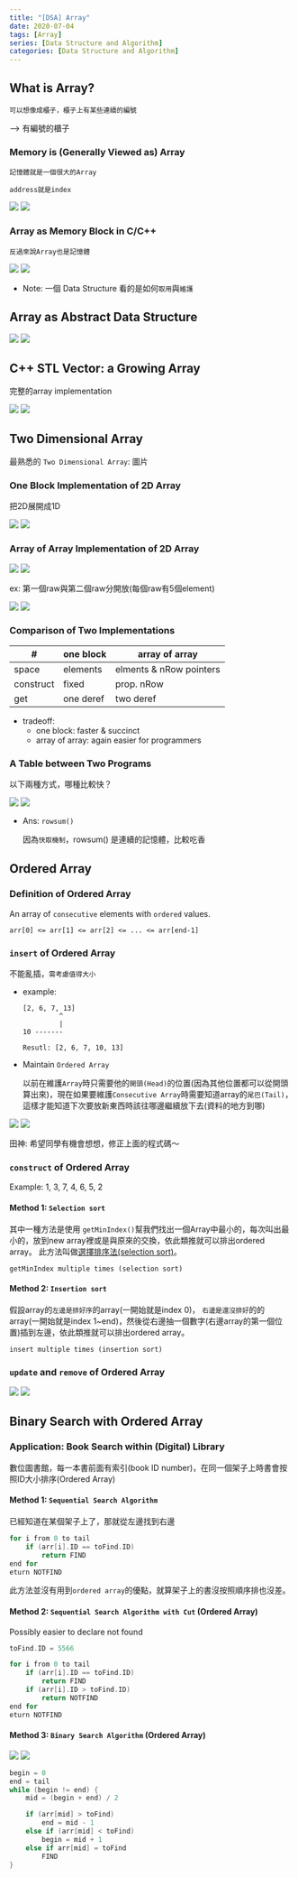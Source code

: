 ```yaml
---
title: "[DSA] Array"
date: 2020-07-04
tags: [Array]
series: [Data Structure and Algorithm]
categories: [Data Structure and Algorithm]
---
```


## What is Array?

    可以想像成櫃子，櫃子上有某些連續的編號

--> 有編號的櫃子

### Memory is (Generally Viewed as) Array

`記憶體就是一個很大的Array`

    address就是index

![](images/array_01.png)
![](/my-blog/images/dsa/array/array_01.png)

### Array as Memory Block in C/C++

`反過來說Array也是記憶體`

![](images/array_02.png)
![](/my-blog/images/dsa/array/array_02.png)

* Note: 一個 Data Structure 看的是如何`取用`與`維護`

## Array as Abstract Data Structure

![](images/array_03.png)
![](/my-blog/images/dsa/array/array_03.png)

## C++ STL Vector: a Growing Array

完整的array implementation

![](images/array_04.png)
![](/my-blog/images/dsa/array/array_04.png)

## Two Dimensional Array

最熟悉的 `Two Dimensional Array`: 圖片

### One Block Implementation of 2D Array

把2D展開成1D

![](images/array_05.png)
![](/my-blog/images/dsa/array/array_05.png)

### Array of Array Implementation of 2D Array

![](images/array_06.png)
![](/my-blog/images/dsa/array/array_06.png)

ex: 第一個raw與第二個raw分開放(每個raw有5個element)

![](images/array_07.png)
![](/my-blog/images/dsa/array/array_07.png)

### Comparison of Two Implementations

| # | one block | array of array |
| -- | -- | -- |
| space | elements | elments & nRow pointers |
| construct | fixed | prop. nRow |
| get | one deref | two deref |

* tradeoff:
  - one block: faster & succinct
  - array of array: again easier for programmers

### A Table between Two Programs

以下兩種方式，哪種比較快？

![](images/array_08.png)
![](/my-blog/images/dsa/array/array_08.png)

- Ans: `rowsum()`

    因為`快取機制`，rowsum() 是連續的記憶體，比較吃香

## Ordered Array

### Definition of Ordered Array

An array of `consecutive` elements with `ordered` values.

```
arr[0] <= arr[1] <= arr[2] <= ... <= arr[end-1]
```

### `insert` of Ordered Array

不能亂插，`需考慮值得大小`

- example:

    ```
    [2, 6, 7, 13]
             ^
             |
    10 -------

    Resutl: [2, 6, 7, 10, 13]
    ```

- Maintain `Ordered Array`

    以前在維護`Array`時只需要他的`開頭(Head)`的位置(因為其他位置都可以從開頭算出來)，現在如果要維護`Consecutive Array`時需要知道array的`尾巴(Tail)`，這樣才能知道下次要放新東西時該往哪邊繼續放下去(資料的地方到哪)

![](images/array_09.png)
![](/my-blog/images/dsa/array/array_09.png)

田神: 希望同學有機會想想，修正上面的程式碼～

### `construct` of Ordered Array

Example: 1, 3, 7, 4, 6, 5, 2

#### Method 1: `Selection sort`

其中一種方法是使用 `getMinIndex()`幫我們找出一個Array中最小的，每次叫出最小的，放到new array裡或是與原來的交換，依此類推就可以排出ordered array。
此方法叫做[選擇排序法(selection sort)](https://zh.wikipedia.org/zh-tw/%E9%80%89%E6%8B%A9%E6%8E%92%E5%BA%8F)。

    getMinIndex multiple times (selection sort)

#### Method 2: `Insertion sort`

假設array的`左邊是排好序`的array(一開始就是index 0)， `右邊是還沒排好`的的array(一開始就是index 1~end)，然後從右邊抽一個數字(右邊array的第一個位置)插到左邊，依此類推就可以排出ordered array。

    insert multiple times (insertion sort)

### `update` and `remove` of Ordered Array

![](images/array_10.png)
![](/my-blog/images/dsa/array/array_10.png)

## Binary Search with Ordered Array

### Application: Book Search within (Digital) Library

數位圖書館，每一本書前面有索引(book ID number)，在同一個架子上時書會按照ID大小排序(Ordered Array)

#### Method 1: `Sequential Search Algorithm`

已經知道在某個架子上了，那就從左邊找到右邊

```c
for i from 0 to tail
    if (arr[i].ID == toFind.ID)
        return FIND
end for
eturn NOTFIND
```

此方法並沒有用到`ordered array`的優點，就算架子上的書沒按照順序排也沒差。

#### Method 2: `Sequential Search Algorithm with Cut` (Ordered Array)

Possibly easier to declare not found

```c
toFind.ID = 5566

for i from 0 to tail
    if (arr[i].ID == toFind.ID)
        return FIND
    if (arr[i].ID > toFind.ID)
        return NOTFIND
end for
eturn NOTFIND
```

#### Method 3: `Binary Search Algorithm` (Ordered Array)

![](images/array_11.png)
![](/my-blog/images/dsa/array/array_11.png)

```c
begin = 0
end = tail
while (begin != end) {
    mid = (begin + end) / 2

    if (arr[mid] > toFind)
        end = mid - 1
    else if (arr[mid] < toFind)
        begin = mid + 1
    else if arr[mid] = toFind
        FIND
}
```
